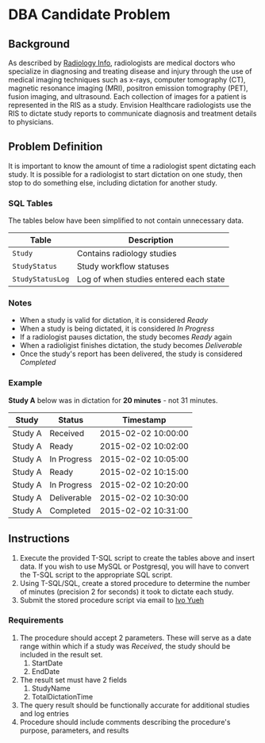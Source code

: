 DBA Candidate Problem
================
## Background
As described by [Radiology Info](http://www.radiologyinfo.org), radiologists are medical doctors who specialize in diagnosing and treating disease and injury through the use of medical imaging techniques such as x-rays, computer tomography (CT), magnetic resonance  imaging (MRI), positron emission tomography (PET), fusion imaging, and ultrasound. Each collection of images for a patient is represented in the RIS as a study. Envision Healthcare radiologists use the RIS to dictate study reports to communicate diagnosis and treatment details to physicians.

## Problem Definition
It is important to know the amount of time a radiologist spent dictating each study. It is possible for a radiologist to start dictation on one study, then stop to do something else, including dictation for another study.

### SQL Tables
The tables below have been simplified to not contain unnecessary data.

|Table|Description|
|---|---|
|``Study``|Contains radiology studies|
|``StudyStatus``|Study workflow statuses|
|``StudyStatusLog``|Log of when studies entered each state|

### Notes
* When a study is valid for dictation, it is considered _Ready_
* When a study is being dictated, it is considered _In Progress_
* If a radiologist pauses dictation, the study becomes _Ready_ again
* When a radioligist finishes dictation, the study becomes _Deliverable_
* Once the study's report has been delivered, the study is considered _Completed_

### Example

**Study A** below was in dictation for **20 minutes** - not 31 minutes.

|Study|Status|Timestamp|
|---|---|---|
|Study A|Received|2015-02-02 10:00:00|
|Study A|Ready|2015-02-02 10:02:00|
|Study A|In Progress|2015-02-02 10:05:00|
|Study A|Ready|2015-02-02 10:15:00|
|Study A|In Progress|2015-02-02 10:20:00|
|Study A|Deliverable|2015-02-02 10:30:00|
|Study A|Completed|2015-02-02 10:31:00|

## Instructions
1. Execute the provided T-SQL script to create the tables above and insert data. If you wish to use MySQL or Postgresql, you will have to convert the T-SQL script to the appropriate SQL script.
2. Using T-SQL/SQL, create a stored procedure to determine the number of minutes (precision 2 for seconds) it took to dictate each study.
3. Submit the stored procedure script via email to [Ivo Yueh](ivo.yueh@envisionhealth.com)

### Requirements
1. The procedure should accept 2 parameters. These will serve as a date range within which if a study was _Received_, the study should be included in the result set.
    1. StartDate
    2. EndDate
2. The result set must have 2 fields
    1. StudyName
    2. TotalDictationTime
3. The query result should be functionally accurate for additional studies and log entries
4. Procedure should include comments describing the procedure's purpose, parameters, and results
